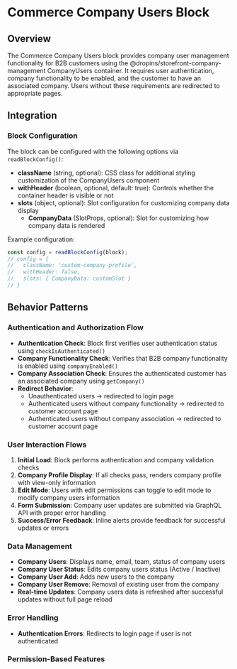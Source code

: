 <!-- ******************************************************************
 * ADOBE CONFIDENTIAL
 * __________________
 *
 *  Copyright 2025 Adobe
 *  All Rights Reserved.
 *
 * NOTICE:  All information contained herein is, and remains
 * the property of Adobe and its suppliers, if any. The intellectual
 * and technical concepts contained herein are proprietary to Adobe
 * and its suppliers and are protected by all applicable intellectual
 * property laws, including trade secret and copyright laws.
 * Dissemination of this information or reproduction of this material
 * is strictly forbidden unless prior written permission is obtained
 * from Adobe.
 ****************************************************************** -->
# Commerce Company Users Block

## Overview

The Commerce Company Users block provides company user management functionality for B2B customers using the @dropins/storefront-company-management CompanyUsers container. It requires user authentication, company functionality to be enabled, and the customer to have an associated company. Users without these requirements are redirected to appropriate pages.

## Integration

### Block Configuration
The block can be configured with the following options via `readBlockConfig()`:

- **className** (string, optional): CSS class for additional styling customization of the CompanyUsers component
- **withHeader** (boolean, optional, default: true): Controls whether the container header is visible or not
- **slots** (object, optional): Slot configuration for customizing company data display
  - **CompanyData** (SlotProps, optional): Slot for customizing how company data is rendered

Example configuration:
```javascript
const config = readBlockConfig(block);
// config = {
//   className: 'custom-company-profile',
//   withHeader: false,
//   slots: { CompanyData: customSlot }
// }
```

<!-- ### URL Parameters

No URL parameters affect this block's behavior. -->

<!-- ### Local Storage

No localStorage keys are used by this block. -->

<!-- ### Events

#### Event Listeners

No event listeners are implemented in this block.

#### Event Emitters

No events are emitted by this block. -->

## Behavior Patterns

### Authentication and Authorization Flow

- **Authentication Check**: Block first verifies user authentication status using `checkIsAuthenticated()`
- **Company Functionality Check**: Verifies that B2B company functionality is enabled using `companyEnabled()`
- **Company Association Check**: Ensures the authenticated customer has an associated company using `getCompany()`
- **Redirect Behavior**: 
  - Unauthenticated users → redirected to login page
  - Authenticated users without company functionality → redirected to customer account page
  - Authenticated users without company association → redirected to customer account page

### User Interaction Flows

1. **Initial Load**: Block performs authentication and company validation checks
2. **Company Profile Display**: If all checks pass, renders company profile with view-only information
3. **Edit Mode**: Users with edit permissions can toggle to edit mode to modify company users information
4. **Form Submission**: Company user updates are submitted via GraphQL API with proper error handling
5. **Success/Error Feedback**: Inline alerts provide feedback for successful updates or errors

### Data Management

- **Company Users**: Displays name, email, team, status of company users
- **Company User Status**: Edits company users status (Active / Inactive)
- **Company User Add**: Adds new users to the company
- **Company User Remove**: Removal of existing user from the company
- **Real-time Updates**: Company users data is refreshed after successful updates without full page reload

### Error Handling

- **Authentication Errors**: Redirects to login page if user is not authenticated

### Permission-Based Features
